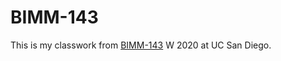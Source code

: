 # BIMM-143

This is my classwork from [BIMM-143](https://bioboot.github.io/bimm143_W20/lectures/#11) W 2020 at UC San Diego.
 